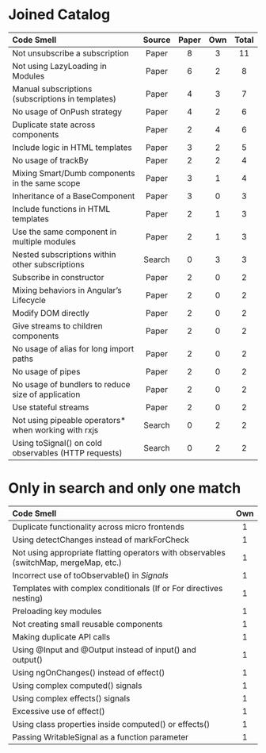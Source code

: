 # Joined Catalog
|Code Smell                                             |Source  |Paper | Own |Total|
|:--                                                    |:--:    |:--:  |:--: |:--: |
|Not unsubscribe a subscription                         |Paper   | 8    | 3   | 11  |
|Not using LazyLoading in Modules                       |Paper   | 6    | 2   |  8  |
|Manual subscriptions (subscriptions in templates)      |Paper   | 4    | 3   |  7  |
|No usage of OnPush strategy                            |Paper   | 4    | 2   |  6  |
|Duplicate state across components                      |Paper   | 2    | 4   |  6  |
|Include logic in HTML templates                        |Paper   | 3    | 2   |  5  |
|No usage of trackBy                                    |Paper   | 2    | 2   |  4  |
|Mixing Smart/Dumb components in the same scope         |Paper   | 3    | 1   |  4  |
|Inheritance of a BaseComponent                         |Paper   | 3    | 0   |  3  |
|Include functions in HTML templates                    |Paper   | 2    | 1   |  3  |
|Use the same component in multiple modules             |Paper   | 2    | 1   |  3  |
|Nested subscriptions within other subscriptions        |Search  | 0    | 3   |  3  |
|Subscribe in constructor                               |Paper   | 2    | 0   |  2  |
|Mixing behaviors in Angular’s Lifecycle                |Paper   | 2    | 0   |  2  |
|Modify DOM directly                                    |Paper   | 2    | 0   |  2  |
|Give streams to children components                    |Paper   | 2    | 0   |  2  |
|No usage of alias for long import paths                |Paper   | 2    | 0   |  2  |
|No usage of pipes                                      |Paper   | 2    | 0   |  2  |
|No usage of bundlers to reduce size of application     |Paper   | 2    | 0   |  2  |
|Use stateful streams                                   |Paper   | 2    | 0   |  2  |
|Not using pipeable operators* when working with rxjs   |Search  | 0    | 2   |  2  |
|Using toSignal() on cold observables (HTTP requests)   |Search  | 0    | 2   |  2  |

# Only in search and only one match
|Code Smell                                                                               | Own |
|:--                                                                                      |:--: |
|Duplicate functionality across micro frontends                                           | 1   |
|Using detectChanges instead of markForCheck                                              | 1   |
|Not using appropriate flatting operators with observables (switchMap, mergeMap, etc.)    | 1   |
|Incorrect use of toObservable() in *Signals*                                             | 1   |
|Templates with complex conditionals (If or For directives nesting)                       | 1   |
|Preloading key modules                                                                   | 1   |
|Not creating small reusable components                                                   | 1   |
|Making duplicate API calls                                                               | 1   |
|Using @Input and @Output instead of input() and output()                                 | 1   |
|Using ngOnChanges() instead of effect()                                                  | 1   |
|Using complex computed() signals                                                         | 1   |
|Using complex effects() signals                                                          | 1   |
|Excessive use of effect()                                                                | 1   |
|Using class properties inside computed() or effects()                                    | 1   |
|Passing WritableSignal as a function parameter                                           | 1   |

